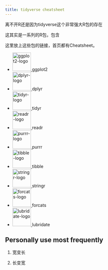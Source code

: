 ```yaml
---
title: tidyverse cheatsheet
---
```


离不开R还是因为tidyverse这个非常强大R包的存在

这其实是一系列的R包，包含

这里放上这些包的链接，首页都有Cheatsheet。

<ul>
  <li>
    <a href="https://ggplot2.tidyverse.org/">
      <img src="https://www.tidyverse.org/css/images/hex/ggplot2.png" alt="ggplot2-logo" width="60px">
    </a>
    ggplot2
  </li>
  <li>
    <a href="https://dplyr.tidyverse.org/">
      <img src="https://www.tidyverse.org/css/images/hex/dplyr.png" alt="dplyr-logo" width="60px">
    </a>
    dplyr
  </li>
  <li>
    <a href="https://tidyr.tidyverse.org/">
      <img src="https://www.tidyverse.org/css/images/hex/tidyr.png" alt="tidyr-logo" width="60px">
    </a>
    tidyr
  </li>
  <li>
    <a href="https://readr.tidyverse.org/">
      <img src="https://www.tidyverse.org/css/images/hex/readr.png" alt="readr-logo" width="60px">
    </a>
    readr
  </li>
  <li>
    <a href="https://purrr.tidyverse.org/">
      <img src="https://www.tidyverse.org/css/images/hex/purrr.png" alt="purrr-logo" width="60px">
    </a>
    purrr
  </li>
  <li>
    <a href="https://tibble.tidyverse.org/">
      <img src="https://www.tidyverse.org/css/images/hex/tibble.png" alt="tibble-logo" width="60px">
    </a>
    tibble
  </li>
  <li>
    <a href="https://stringr.tidyverse.org/">
      <img src="https://www.tidyverse.org/css/images/hex/stringr.png" alt="stringr-logo" width="60px">
    </a>
    stringr
  </li>
  <li>
    <a href="https://forcats.tidyverse.org/">
      <img src="https://www.tidyverse.org/css/images/hex/forcats.png" alt="forcats-logo" width="60px">
    </a>
    forcats
  </li>
  <li>
    <a href="https://lubridate.tidyverse.org/">
      <img src="https://www.tidyverse.org/css/images/hex/lubridate.png" alt="lubridate-logo" width="60px">
    </a>
    lubridate
  </li>
</ul>

## Personally use most frequently

1. 宽变长

2. 长变宽
